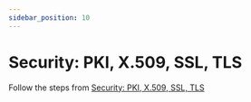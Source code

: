 ```yaml
---
sidebar_position: 10
---
```


# Security: PKI, X.509, SSL, TLS

Follow the steps from [Security: PKI, X.509, SSL, TLS](../basic/certificates.md)
